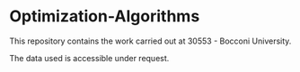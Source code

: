 # Optimization-Algorithms
This repository contains the work carried out at 30553 - Bocconi University.

The data used is accessible under request.
